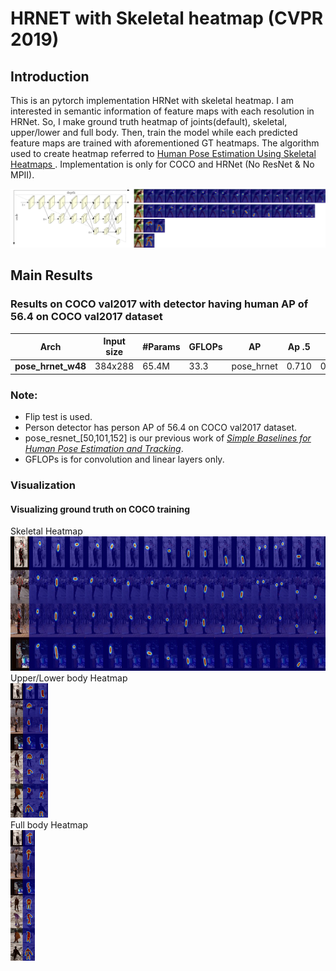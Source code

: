 # HRNET with Skeletal heatmap (CVPR 2019)

## Introduction
This is an pytorch implementation HRNet with skeletal heatmap. I am interested in semantic information of feature maps with each resolution in HRNet. So, I make ground truth heatmap of joints(default), skeletal, upper/lower and full body. Then, train the model while each predicted feature maps are trained with aforementioned GT heatmaps. The algorithm used to create heatmap referred to [Human Pose Estimation Using Skeletal Heatmaps
](https://ieeexplore.ieee.org/document/9306241). Implementation is only for COCO and HRNet (No ResNet & No MPII).</br>

![Illustrating the architecture of the proposed HRNet](figures/hrnet_with_skeletal_heatmap.jpg.png)
## Main Results

### Results on COCO val2017 with detector having human AP of 56.4 on COCO val2017 dataset
| Arch               | Input size | #Params | GFLOPs |    AP | Ap .5 | AP .75 | AP (M) | AP (L) |    AR | AR .5 | AR .75 | AR (M) | AR (L) |
|--------------------|------------|---------|--------|-------|-------|--------|--------|--------|-------|-------|--------|--------|--------|
| **pose_hrnet_w48** |    384x288 | 65.4M   |   33.3 | pose_hrnet | 0.710 | 0.915 | 0.793 | 0.683 | 0.757 | 0.741 | 0.923 | 0.811 | 0.708 | 0.792 |

### Note:
- Flip test is used.
- Person detector has person AP of 56.4 on COCO val2017 dataset.
- pose_resnet_[50,101,152] is our previous work of [*Simple Baselines for Human Pose Estimation and Tracking*](http://openaccess.thecvf.com/content_ECCV_2018/html/Bin_Xiao_Simple_Baselines_for_ECCV_2018_paper.html).
- GFLOPs is for convolution and linear layers only.

### Visualization

#### Visualizing ground truth on COCO training
Skeletal Heatmap</br>
<img src="figures/example/2_skeletal.jpg" height="215"></br>
Upper/Lower body Heatmap</br>
<img src="figures/example/3_upper&lower.jpg" height="215"></br>
Full body Heatmap</br>
<img src="figures/example/4_full.jpg" height="209">